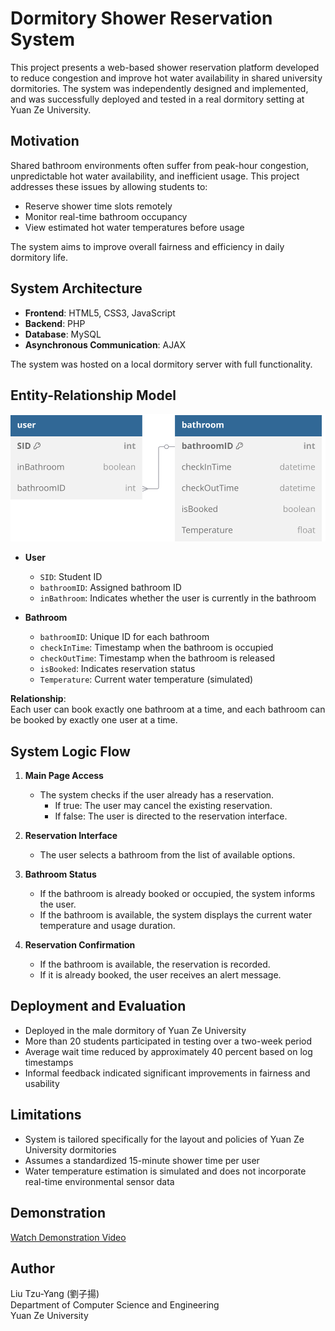 # Dormitory Shower Reservation System

This project presents a web-based shower reservation platform developed to reduce congestion and improve hot water availability in shared university dormitories. The system was independently designed and implemented, and was successfully deployed and tested in a real dormitory setting at Yuan Ze University.

## Motivation

Shared bathroom environments often suffer from peak-hour congestion, unpredictable hot water availability, and inefficient usage. This project addresses these issues by allowing students to:

- Reserve shower time slots remotely
- Monitor real-time bathroom occupancy
- View estimated hot water temperatures before usage

The system aims to improve overall fairness and efficiency in daily dormitory life.

## System Architecture

- **Frontend**: HTML5, CSS3, JavaScript  
- **Backend**: PHP  
- **Database**: MySQL  
- **Asynchronous Communication**: AJAX

The system was hosted on a local dormitory server with full functionality.

## Entity-Relationship Model

![ER Model](assets/ermodel.svg)

- **User**
  - `SID`: Student ID
  - `bathroomID`: Assigned bathroom ID
  - `inBathroom`: Indicates whether the user is currently in the bathroom

- **Bathroom**
  - `bathroomID`: Unique ID for each bathroom
  - `checkInTime`: Timestamp when the bathroom is occupied
  - `checkOutTime`: Timestamp when the bathroom is released
  - `isBooked`: Indicates reservation status
  - `Temperature`: Current water temperature (simulated)

**Relationship**:  
Each user can book exactly one bathroom at a time, and each bathroom can be booked by exactly one user at a time.

## System Logic Flow

1. **Main Page Access**  
   - The system checks if the user already has a reservation.  
     - If true: The user may cancel the existing reservation.  
     - If false: The user is directed to the reservation interface.

2. **Reservation Interface**  
   - The user selects a bathroom from the list of available options.

3. **Bathroom Status**  
   - If the bathroom is already booked or occupied, the system informs the user.  
   - If the bathroom is available, the system displays the current water temperature and usage duration.

4. **Reservation Confirmation**  
   - If the bathroom is available, the reservation is recorded.  
   - If it is already booked, the user receives an alert message.

## Deployment and Evaluation

- Deployed in the male dormitory of Yuan Ze University
- More than 20 students participated in testing over a two-week period
- Average wait time reduced by approximately 40 percent based on log timestamps
- Informal feedback indicated significant improvements in fairness and usability

## Limitations

- System is tailored specifically for the layout and policies of Yuan Ze University dormitories
- Assumes a standardized 15-minute shower time per user
- Water temperature estimation is simulated and does not incorporate real-time environmental sensor data

## Demonstration

[Watch Demonstration Video](https://youtu.be/_1cHWwucBow)

## Author

Liu Tzu-Yang (劉子揚)  
Department of Computer Science and Engineering  
Yuan Ze University
